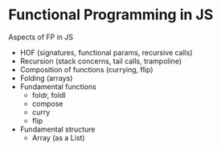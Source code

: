 # Functional Programming in JSAspects of FP in JS- HOF (signatures, functional params, recursive calls)- Recursion (stack concerns, tail calls, trampoline)- Composition of functions (currying, flip)- Folding (arrays)- Fundamental functions  - foldr, foldl  - compose  - curry  - flip- Fundamental structure  - Array (as a List)